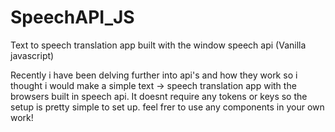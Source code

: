 # SpeechAPI_JS
Text to speech translation app built with the window speech api (Vanilla javascript)

Recently i have been delving further into api's and how they work so i thought i would make a simple text -> speech translation app with the browsers built in speech api. It doesnt require any tokens or keys so the setup is pretty simple to set up. feel frer to use any components in your own work!
